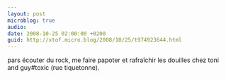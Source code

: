 ```yaml
---
layout: post
microblog: true
audio: 
date: 2008-10-25 02:00:00 +0200
guid: http://xtof.micro.blog/2008/10/25/t974923644.html
---
```

pars écouter du rock, me faire papoter et rafraîchir les douilles chez toni and guy#toxic (rue tiquetonne).
